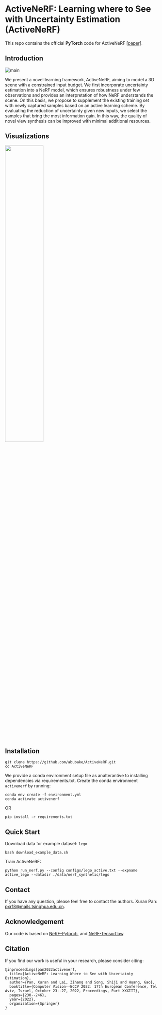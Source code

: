 # ActiveNeRF: Learning where to See with Uncertainty Estimation (ActiveNeRF)
This repo contains the official **PyTorch** code for ActiveNeRF [[paper]](https://xuranpan.plus/publication/activenerf/ActiveNeRF.pdf).

## Introduction

![main](https://xuranpan.plus/publication/activenerf/featured_hu550be0e71574364238dfd641712d84fa_289671_720x2500_fit_q75_h2_lanczos_3.webp)

We present a novel learning framework, ActiveNeRF, aiming to model a 3D scene with a constrained input budget. We first incorporate uncertainty estimation into a NeRF model, which ensures robustness under few observations and provides an interpretation of how NeRF understands the scene. On this basis, we propose to supplement the existing training set with newly captured samples based on an active learning scheme. By evaluating the reduction of uncertainty given new inputs, we select the samples that bring the most information gain. In this way, the quality of novel view synthesis can be improved with minimal additional resources.

## Visualizations

<img src="video/vis.gif" width="50%">


## Installation

```
git clone https://github.com/abubake/ActiveNeRF.git
cd ActiveNeRF
```
We provide a conda environment setup file as analterantive to installing dependencies via requirements.txt. Create the conda environment `activenerf` by running:
```
conda env create -f environment.yml
conda activate activenerf
```
OR
```
pip install -r requirements.txt
```

## Quick Start

Download data for example dataset: `lego`

```
bash download_example_data.sh
```

Train ActiveNeRF:

```
python run_nerf.py --config configs/lego_active.txt --expname active_lego --datadir ./data/nerf_synthetic/lego
```

## Contact

If you have any question, please feel free to contact the authors. Xuran Pan: [pxr18@mails.tsinghua.edu.cn](mailto:pxr18@mails.tsinghua.edu.cn).

## Acknowledgement

Our code is based on [NeRF-Pytorch](https://github.com/yenchenlin/nerf-pytorch), and [NeRF-Tensorflow](https://github.com/bmild/nerf).

## Citation

If you find our work is useful in your research, please consider citing:

```
@inproceedings{pan2022activenerf,
  title={ActiveNeRF: Learning Where to See with Uncertainty Estimation},
  author={Pan, Xuran and Lai, Zihang and Song, Shiji and Huang, Gao},
  booktitle={Computer Vision--ECCV 2022: 17th European Conference, Tel Aviv, Israel, October 23--27, 2022, Proceedings, Part XXXIII},
  pages={230--246},
  year={2022},
  organization={Springer}
}
```
